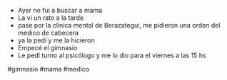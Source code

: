 - Ayer no fui a buscar a mama
- La vi un rato a la tarde 
- pase por la clínica mental de Berazategui, me pidieron una orden del medico de cabecera
- ya la pedí y me la hicieron
- Empecé el gimnasio
- Le pedí turno al psicólogo y me lo dio para el viernes a las 15 hs


#gimnasio #mama #medico